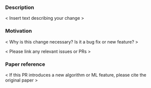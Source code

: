 ### Description
< Insert text describing your change >

### Motivation
< Why is this change necessary? Is it a bug fix or new feature? >

< Please link any relevant issues or PRs >

### Paper reference
< If this PR introduces a new algorithm or ML feature, please cite the original paper >
